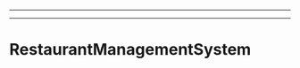 ------------------------------------------------------
----------------------------------------------------------------------------------------------------
# RestaurantManagementSystem
